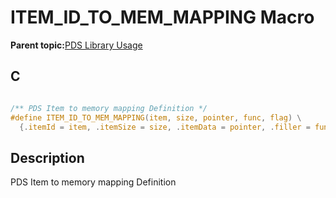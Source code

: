 # ITEM\_ID\_TO\_MEM\_MAPPING Macro

**Parent topic:**[PDS Library Usage](GUID-A7B0958C-E476-48EA-9C30-DA83508CC577.md)

## C

```c

/** PDS Item to memory mapping Definition */
#define ITEM_ID_TO_MEM_MAPPING(item, size, pointer, func, flag) \
  {.itemId = item, .itemSize = size, .itemData = pointer, .filler = func, .flags = flag}

```

## Description

PDS Item to memory mapping Definition

